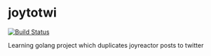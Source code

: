 # joytotwi
[![Build Status](https://travis-ci.com/cardinalby/joytotwi.svg?branch=master)](https://travis-ci.com/cardinalby/joytotwi)

Learning golang project which duplicates joyreactor posts to twitter

